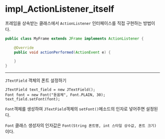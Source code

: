 # impl_ActionListener_itself

프레임을 상속받는 클래스에서 ``ActionListener`` 인터페이스를 직접 구현하는 방법이다.

```java
public class MyFrame extends JFrame implements ActionListener {
	
	@Override
	public void actionPerformed(ActionEvent e) {
	
	}
}
```

---

``JTextField`` 객체의 폰트 설정하기

```
JTextField text_field = new JTextField();
Font font = new Font("돋움체", Font.PLAIN, 30);
text_field.setFont(font);
```

``Font``객체를 생성하여 ``JTextField``객체의 ``setFont()``메소드의 인자로 넣어주면 설정된다.

``Font`` 클래스 생성자의 인자값은 ``Font(String 폰트명, int 스타일 상수값, 폰트 크기)`` 이다.